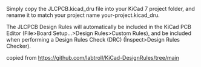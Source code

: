Simply copy the JLCPCB.kicad_dru file into your KiCad 7 project folder, and rename it to match your project name your-project.kicad_dru.

The JLCPCB Design Rules will automatically be included in the KiCad PCB Editor (File>Board Setup...>Design Rules>Custom Rules), and be included when performing a Design Rules Check (DRC) (Ìnspect>Design Rules Checker).

copied from https://github.com/labtroll/KiCad-DesignRules/tree/main
